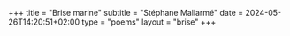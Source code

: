 +++
title = "Brise marine"
subtitle = "Stéphane Mallarmé"
date = 2024-05-26T14:20:51+02:00
type = "poems"
layout = "brise"
+++
